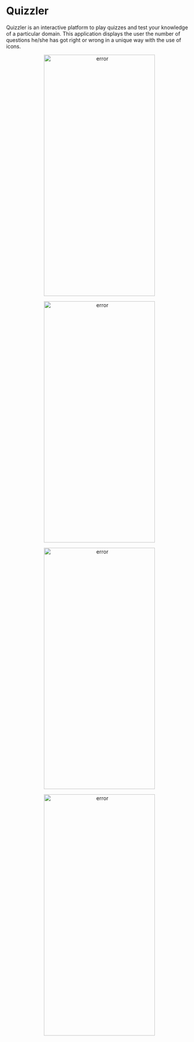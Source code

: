 # Quizzler
Quizzler is an interactive platform to play quizzes and test your knowledge of a particular domain. This application displays the user the number of questions he/she has got right or wrong in a unique way with the use of icons.


<p align="center">
  <img src="Screenshot_1.jpeg" width="300" height="650" alt = "error">
</p>
<p align="center">
  <img src="Screenshot_2.jpeg" width="300" height="650" alt = "error">
</p>
<p align="center">
  <img src="Screenshot_3.jpeg" width="300" height="650" alt = "error">
</p>
<p align="center">
  <img src="Screenshot_4.jpeg" width="300" height="650" alt = "error">
</p>
